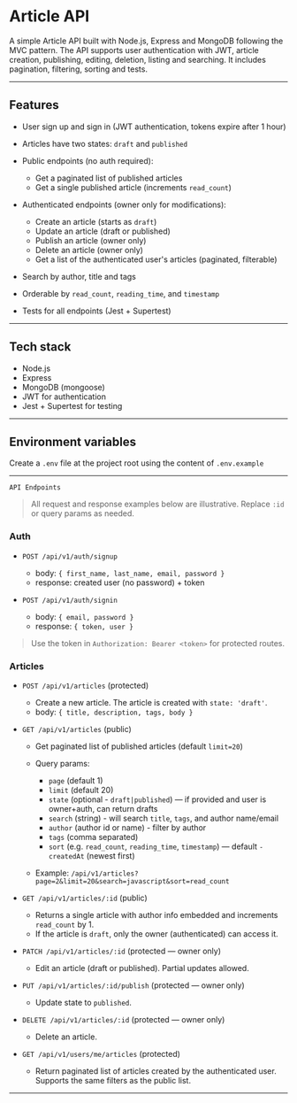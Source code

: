 # Article API

A simple Article API built with Node.js, Express and MongoDB following the MVC pattern. The API supports user authentication with JWT, article creation, publishing, editing, deletion, listing and searching. It includes pagination, filtering, sorting and tests.

---

## Features

- User sign up and sign in (JWT authentication, tokens expire after 1 hour)
- Articles have two states: `draft` and `published`
- Public endpoints (no auth required):

  - Get a paginated list of published articles
  - Get a single published article (increments `read_count`)

- Authenticated endpoints (owner only for modifications):

  - Create an article (starts as `draft`)
  - Update an article (draft or published)
  - Publish an article (owner only)
  - Delete an article (owner only)
  - Get a list of the authenticated user's articles (paginated, filterable)

- Search by author, title and tags
- Orderable by `read_count`, `reading_time`, and `timestamp`
- Tests for all endpoints (Jest + Supertest)

---

## Tech stack

- Node.js
- Express
- MongoDB (mongoose)
- JWT for authentication
- Jest + Supertest for testing

---

## Environment variables

Create a `.env` file at the project root using the content of `.env.example`

---

```
API Endpoints
```

> All request and response examples below are illustrative. Replace `:id` or query params as needed.

### Auth

- `POST /api/v1/auth/signup`

  - body: `{ first_name, last_name, email, password }`
  - response: created user (no password) + token

- `POST /api/v1/auth/signin`

  - body: `{ email, password }`
  - response: `{ token, user }`

> Use the token in `Authorization: Bearer <token>` for protected routes.

### Articles

- `POST /api/v1/articles` (protected)

  - Create a new article. The article is created with `state: 'draft'`.
  - body: `{ title, description, tags, body }`

- `GET /api/v1/articles` (public)

  - Get paginated list of published articles (default `limit=20`)

  - Query params:

    - `page` (default 1)
    - `limit` (default 20)
    - `state` (optional - `draft|published`) — if provided and user is owner+auth, can return drafts
    - `search` (string) - will search `title`, `tags`, and author name/email
    - `author` (author id or name) - filter by author
    - `tags` (comma separated)
    - `sort` (e.g. `read_count`, `reading_time`, `timestamp`) — default `-createdAt` (newest first)

  - Example: `/api/v1/articles?page=2&limit=20&search=javascript&sort=read_count`

- `GET /api/v1/articles/:id` (public)

  - Returns a single article with author info embedded and increments `read_count` by 1.
  - If the article is `draft`, only the owner (authenticated) can access it.

- `PATCH /api/v1/articles/:id` (protected — owner only)

  - Edit an article (draft or published). Partial updates allowed.

- `PUT /api/v1/articles/:id/publish` (protected — owner only)

  - Update state to `published`.

- `DELETE /api/v1/articles/:id` (protected — owner only)

  - Delete an article.

- `GET /api/v1/users/me/articles` (protected)

  - Return paginated list of articles created by the authenticated user. Supports the same filters as the public list.

---
